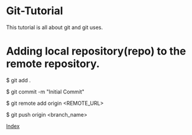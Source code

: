 # Git-Tutorial

This tutorial is all about git and git uses.

# Adding local repository(repo) to the remote repository.

$ git add .


$ git commit -m "Initial Commit"

$ git remote add origin <REMOTE_URL>


$ git push origin <branch_name>




[Index](../master/index.html)



